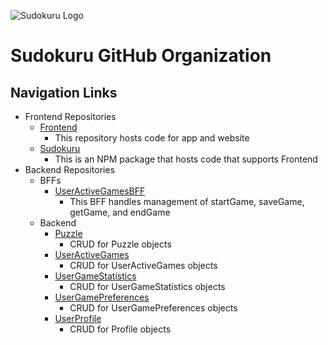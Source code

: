 ![Sudokuru Logo](https://sudokuru.s3.amazonaws.com/goldLogoText.png)

# Sudokuru GitHub Organization

## Navigation Links

- Frontend Repositories
  - [Frontend](https://github.com/SudoKuru/Frontend)
    - This repository hosts code for app and website
  - [Sudokuru](https://github.com/SudoKuru/Sudokuru)
    - This is an NPM package that hosts code that supports Frontend
- Backend Repositories
  - BFFs
    - [UserActiveGamesBFF](https://github.com/SudoKuru/UserActiveGamesBFF)
      - This BFF handles management of startGame, saveGame, getGame, and endGame
  - Backend
    - [Puzzle](https://github.com/SudoKuru/Puzzle)
      - CRUD for Puzzle objects
    - [UserActiveGames](https://github.com/SudoKuru/UserActiveGames)
      - CRUD for UserActiveGames objects
    - [UserGameStatistics](https://github.com/SudoKuru/UserGameStatistics)
      - CRUD for UserGameStatistics objects
    - [UserGamePreferences](https://github.com/SudoKuru/UserGamePreferences)
      - CRUD for UserGamePreferences objects
    - [UserProfile](https://github.com/SudoKuru/UserProfile)
      - CRUD for Profile objects
